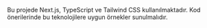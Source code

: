 <!-- Use this file to provide workspace-specific custom instructions to Copilot. For more details, visit https://code.visualstudio.com/docs/copilot/copilot-customization#_use-a-githubcopilotinstructionsmd-file -->

Bu projede Next.js, TypeScript ve Tailwind CSS kullanılmaktadır. Kod önerilerinde bu teknolojilere uygun örnekler sunulmalıdır.
